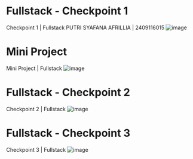 # Fullstack - Checkpoint 1
Checkpoint 1 | Fullstack
PUTRI SYAFANA AFRILLIA | 2409116015 
![image](https://github.com/user-attachments/assets/4b5a5be0-a75c-4a06-8336-3a6ad640d4c3)

# Mini Project
Mini Project | Fullstack
![image](https://github.com/user-attachments/assets/72049ed5-b733-4ba0-85f0-176ecb9d6702)

# Fullstack - Checkpoint 2
Checkpoint 2 | Fullstack
![image](https://github.com/user-attachments/assets/a0c3e803-fba5-482d-a902-34f32e6ed1b1)

# Fullstack - Checkpoint 3
Checkpoint 3 | Fullstack
![image](https://github.com/user-attachments/assets/2628500e-3aa8-4df6-8ffe-14c9bc0bea67)


